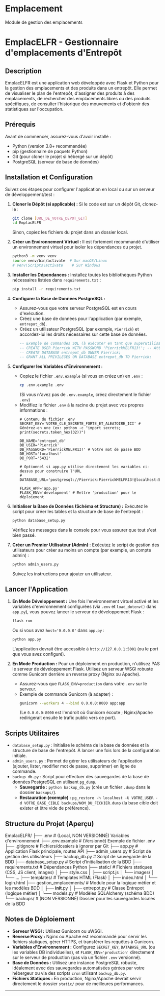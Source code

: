 # Emplacement
Module de gestion des emplacements


# EmplacELFR - Gestionnaire d'emplacements d'Entrepôt

## Description

EmplacELFR est une application web développée avec Flask et Python pour la gestion des emplacements et des produits dans un entrepôt. Elle permet de visualiser le plan de l'entrepôt, d'assigner des produits à des emplacements, de rechercher des emplacements libres ou des produits spécifiques, de consulter l'historique des mouvements et d'obtenir des statistiques sur l'occupation.

## Prérequis

Avant de commencer, assurez-vous d'avoir installé :

* Python (version 3.8+ recommandée)
* pip (gestionnaire de paquets Python)
* Git (pour cloner le projet si hébergé sur un dépôt)
* PostgreSQL (serveur de base de données)

## Installation et Configuration

Suivez ces étapes pour configurer l'application en local ou sur un serveur de développement/test :

1.  **Cloner le Dépôt (si applicable) :**
    Si le code est sur un dépôt Git, clonez-le :
    ```bash
    git clone [URL_DE_VOTRE_DEPOT_GIT]
    cd EmplacELFR 
    ```
    Sinon, copiez les fichiers du projet dans un dossier local.

2.  **Créer un Environnement Virtuel :**
    Il est fortement recommandé d'utiliser un environnement virtuel pour isoler les dépendances du projet.
    ```bash
    python3 -m venv venv 
    source venv/bin/activate  # Sur macOS/Linux
    # venv\Scripts\activate    # Sur Windows
    ```

3.  **Installer les Dépendances :**
    Installez toutes les bibliothèques Python nécessaires listées dans `requirements.txt` :
    ```bash
    pip install -r requirements.txt
    ```

4.  **Configurer la Base de Données PostgreSQL :**
    * Assurez-vous que votre serveur PostgreSQL est en cours d'exécution.
    * Créez une base de données pour l'application (par exemple, `entrepot_db`).
    * Créez un utilisateur PostgreSQL (par exemple, `Pierrick`) et accordez-lui les droits nécessaires sur cette base de données.
        ```sql
        -- Exemple de commandes SQL (à exécuter en tant que superutilisateur PostgreSQL)
        -- CREATE USER Pierrick WITH PASSWORD 'PierrickMELFR13!'; -- Attention au mot de passe
        -- CREATE DATABASE entrepot_db OWNER Pierrick;
        -- GRANT ALL PRIVILEGES ON DATABASE entrepot_db TO Pierrick;
        ```

5.  **Configurer les Variables d'Environnement :**
    * Copiez le fichier `.env.example` (si vous en créez un) en `.env` :
        ```bash
        cp .env.example .env 
        ```
        (Si vous n'avez pas de `.env.example`, créez directement le fichier `.env`)
    * Modifiez le fichier `.env` à la racine du projet avec vos propres informations :
        ```dotenv
        # Contenu du fichier .env
        SECRET_KEY='VOTRE_CLE_SECRETE_FORTE_ET_ALEATOIRE_ICI' # Générez-en une (ex: python -c "import secrets; print(secrets.token_hex(32))")
        
        DB_NAME='entrepot_db'
        DB_USER='Pierrick'
        DB_PASSWORD='PierrickMELFR13!' # Votre mot de passe BDD
        DB_HOST='localhost'
        DB_PORT='5432'
        
        # Optionnel si app.py utilise directement les variables ci-dessus pour construire l'URL
        # DATABASE_URL='postgresql://Pierrick:PierrickMELFR13!@localhost:5432/entrepot_db'
        
        FLASK_APP='app.py'
        FLASK_ENV='development' # Mettre 'production' pour le déploiement
        ```

6.  **Initialiser la Base de Données (Schéma et Structure) :**
    Exécutez le script pour créer les tables et la structure de base de l'entrepôt :
    ```bash
    python database_setup.py
    ```
    Vérifiez les messages dans la console pour vous assurer que tout s'est bien passé.

7.  **Créer un Premier Utilisateur (Admin) :**
    Exécutez le script de gestion des utilisateurs pour créer au moins un compte (par exemple, un compte admin) :
    ```bash
    python admin_users.py
    ```
    Suivez les instructions pour ajouter un utilisateur.

## Lancer l'Application

1.  **En Mode Développement :**
    Une fois l'environnement virtuel activé et les variables d'environnement configurées (via `.env` et `load_dotenv()` dans `app.py`), vous pouvez lancer le serveur de développement Flask :
    ```bash
    flask run 
    ```
    Ou si vous avez `host='0.0.0.0'` dans `app.py` :
    ```bash
    python app.py
    ```
    L'application devrait être accessible à `http://127.0.0.1:5001` (ou le port que vous avez configuré).

2.  **En Mode Production :**
    Pour un déploiement en production, n'utilisez PAS le serveur de développement Flask. Utilisez un serveur WSGI robuste comme Gunicorn derrière un reverse proxy (Nginx ou Apache).
    * Assurez-vous que `FLASK_ENV=production` dans votre `.env` sur le serveur.
    * Exemple de commande Gunicorn (à adapter) :
        ```bash
        gunicorn --workers 4 --bind 0.0.0.0:8000 app:app 
        ```
        (Le `0.0.0.0:8000` est l'endroit où Gunicorn écoute ; Nginx/Apache redirigerait ensuite le trafic public vers ce port).

## Scripts Utilitaires

* `database_setup.py` : Initialise le schéma de la base de données et la structure de base de l'entrepôt. À lancer une fois lors de la configuration initiale.
* `admin_users.py` : Permet de gérer les utilisateurs de l'application (ajouter, lister, modifier mot de passe, supprimer) en ligne de commande.
* `backup_db.py` : Script pour effectuer des sauvegardes de la base de données PostgreSQL en utilisant `pg_dump`.
    * **Sauvegarde :** `python backup_db.py` (crée un fichier `.dump` dans le dossier `backups/`).
    * **Restauration (exemple) :** `pg_restore -h localhost -U VOTRE_USER -d VOTRE_BASE_CIBLE backups/NOM_DU_FICHIER.dump` (la base cible doit exister et être vide de préférence).

## Structure du Projet (Aperçu)

EmplacELFR/
├── .env                 # (Local, NON VERSIONNÉ) Variables d'environnement
├── .env.example         # (Versionné) Exemple de fichier .env
├── .gitignore           # Fichiers/dossiers à ignorer par Git
├── app.py               # Application Flask principale, routes API
├── admin_users.py       # Script de gestion des utilisateurs
├── backup_db.py         # Script de sauvegarde de la BDD
├── database_setup.py    # Script d'initialisation de la BDD
├── requirements.txt     # Dépendances Python
├── static/              # Fichiers statiques (CSS, JS client, images)
│   ├── style.css
│   ├── script.js
│   └── images/
│       └── ...
├── templates/           # Templates HTML (Flask)
│   ├── index.html
│   └── login.html
├── gestion_emplacements/ # Module pour la logique métier et les modèles BDD
│   ├── __init__.py
│   ├── entrepot.py      # Classe Entrepot (logique métier)
│   └── models.py        # Modèles SQLAlchemy (schéma BDD)
└── backups/             # (NON VERSIONNÉ) Dossier pour les sauvegardes locales de la BDD


## Notes de Déploiement

* **Serveur WSGI :** Utilisez Gunicorn ou uWSGI.
* **Reverse Proxy :** Nginx ou Apache est recommandé pour servir les fichiers statiques, gérer HTTPS, et transférer les requêtes à Gunicorn.
* **Variables d'Environnement :** Configurez `SECRET_KEY`, `DATABASE_URL` (ou les variables DB individuelles), et `FLASK_ENV='production'` directement sur le serveur de production (pas via un fichier `.env` versionné).
* **Base de Données :** Utilisez une instance PostgreSQL robuste, idéalement avec des sauvegardes automatisées gérées par votre hébergeur ou via des scripts `cron` utilisant `backup_db.py`.
* **Fichiers Statiques :** En production, Nginx/Apache devrait servir directement le dossier `static/` pour de meilleures performances.

---

